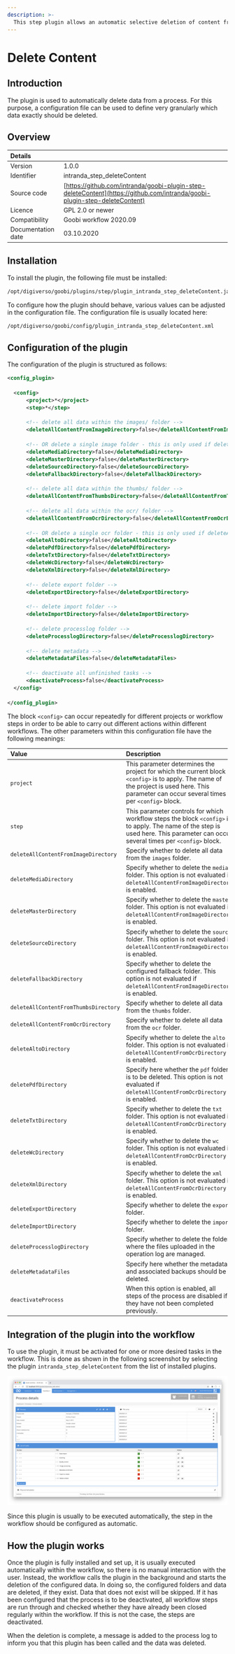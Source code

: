 ```yaml
---
description: >-
  This step plugin allows an automatic selective deletion of content from a process.
---
```


# Delete Content

## Introduction

The plugin is used to automatically delete data from a process. For this purpose, a configuration file can be used to define very granularly which data exactly should be deleted.

## Overview

| Details |  |
| :--- | :--- |
| Version | 1.0.0 |
| Identifier | intranda\_step\_deleteContent |
| Source code | [https://github.com/intranda/goobi-plugin-step-deleteContent](https://github.com/intranda/goobi-plugin-step-deleteContent) |
| Licence | GPL 2.0 or newer |
| Compatibility | Goobi workflow 2020.09 |
| Documentation date | 03.10.2020 |

## Installation

To install the plugin, the following file must be installed:

```bash
/opt/digiverso/goobi/plugins/step/plugin_intranda_step_deleteContent.jar
```

To configure how the plugin should behave, various values can be adjusted in the configuration file. The configuration file is usually located here:

```bash
/opt/digiverso/goobi/config/plugin_intranda_step_deleteContent.xml
```

## Configuration of the plugin

The configuration of the plugin is structured as follows:

```xml
<config_plugin>

  <config>
      <project>*</project>
      <step>*</step>

      <!-- delete all data within the images/ folder -->
      <deleteAllContentFromImageDirectory>false</deleteAllContentFromImageDirectory>

      <!-- OR delete a single image folder - this is only used if deleteAllContentFromImageDirectory is set to false -->
      <deleteMediaDirectory>false</deleteMediaDirectory>
      <deleteMasterDirectory>false</deleteMasterDirectory>
      <deleteSourceDirectory>false</deleteSourceDirectory>
      <deleteFallbackDirectory>false</deleteFallbackDirectory>

      <!-- delete all data within the thumbs/ folder -->
      <deleteAllContentFromThumbsDirectory>false</deleteAllContentFromThumbsDirectory>

      <!-- delete all data within the ocr/ folder -->
      <deleteAllContentFromOcrDirectory>false</deleteAllContentFromOcrDirectory>

      <!-- OR delete a single ocr folder - this is only used if deleteAllContentFromOcrDirectory is set to false -->
      <deleteAltoDirectory>false</deleteAltoDirectory>
      <deletePdfDirectory>false</deletePdfDirectory>
      <deleteTxtDirectory>false</deleteTxtDirectory>
      <deleteWcDirectory>false</deleteWcDirectory>
      <deleteXmlDirectory>false</deleteXmlDirectory>

      <!-- delete export folder -->
      <deleteExportDirectory>false</deleteExportDirectory>

      <!-- delete import folder -->
      <deleteImportDirectory>false</deleteImportDirectory>

      <!-- delete processlog folder -->
      <deleteProcesslogDirectory>false</deleteProcesslogDirectory>

      <!-- delete metadata -->
      <deleteMetadataFiles>false</deleteMetadataFiles>

      <!-- deactivate all unfinished tasks -->
      <deactivateProcess>false</deactivateProcess>
  </config>

</config_plugin>
```

The block `<config>` can occur repeatedly for different projects or workflow steps in order to be able to carry out different actions within different workflows. The other parameters within this configuration file have the following meanings:

| Value | Description |
| :--- | :--- |
| `project` | This parameter determines the project for which the current block `<config>` is to apply. The name of the project is used here. This parameter can occur several times per `<config>` block. |
| `step` | This parameter controls for which workflow steps the block `<config>` is to apply. The name of the step is used here. This parameter can occur several times per `<config>` block. |
| `deleteAllContentFromImageDirectory`  | Specify whether to delete all data from the `images` folder. |
| `deleteMediaDirectory`                | Specify whether to delete the `media` folder. This option is not evaluated if `deleteAllContentFromImageDirectory` is enabled. |
| `deleteMasterDirectory`               | Specify whether to delete the `master` folder. This option is not evaluated if `deleteAllContentFromImageDirectory` is enabled. |
| `deleteSourceDirectory`               | Specify whether to delete the `source` folder. This option is not evaluated if `deleteAllContentFromImageDirectory` is enabled. |
| `deleteFallbackDirectory`             | Specify whether to delete the configured fallback folder. This option is not evaluated if `deleteAllContentFromImageDirectory` is enabled. |
| `deleteAllContentFromThumbsDirectory` | Specify whether to delete all data from the `thumbs` folder. |
| `deleteAllContentFromOcrDirectory`    | Specify whether to delete all data from the `ocr` folder. |
| `deleteAltoDirectory`                 | Specify whether to delete the `alto` folder. This option is not evaluated if `deleteAllContentFromOcrDirectory` is enabled. |
| `deletePdfDirectory`                  | Specify here whether the `pdf` folder is to be deleted. This option is not evaluated if `deleteAllContentFromOcrDirectory` is enabled. |
| `deleteTxtDirectory`                  | Specify whether to delete the `txt` folder. This option is not evaluated if `deleteAllContentFromOcrDirectory` is enabled. |
| `deleteWcDirectory`                   | Specify whether to delete the `wc` folder. This option is not evaluated if `deleteAllContentFromOcrDirectory` is enabled. |
| `deleteXmlDirectory`                  | Specify whether to delete the `xml` folder. This option is not evaluated if `deleteAllContentFromOcrDirectory` is enabled. |
| `deleteExportDirectory`               | Specify whether to delete the `export` folder. |
| `deleteImportDirectory`               | Specify whether to delete the `import` folder. |
| `deleteProcesslogDirectory`           | Specify whether to delete the folder where the files uploaded in the operation log are managed. |
| `deleteMetadataFiles`                 | Specify here whether the metadata and associated backups should be deleted. |
| `deactivateProcess`                   | When this option is enabled, all steps of the process are disabled if they have not been completed previously. |


## Integration of the plugin into the workflow

To use the plugin, it must be activated for one or more desired tasks in the workflow. This is done as shown in the following screenshot by selecting the plugin `intranda_step_deleteContent` from the list of installed plugins.

![Assigning the plugin to a specific task](../.gitbook/assets/intranda_step_deleteContent_en.png)

Since this plugin is usually to be executed automatically, the step in the workflow should be configured as automatic.

## How the plugin works

Once the plugin is fully installed and set up, it is usually executed automatically within the workflow, so there is no manual interaction with the user. Instead, the workflow calls the plugin in the background and starts the deletion of the configured data. In doing so, the configured folders and data are deleted, if they exist. Data that does not exist will be skipped.
If it has been configured that the process is to be deactivated, all workflow steps are run through and checked whether they have already been closed regularly within the workflow. If this is not the case, the steps are deactivated.

When the deletion is complete, a message is added to the process log to inform you that this plugin has been called and the data was deleted.
